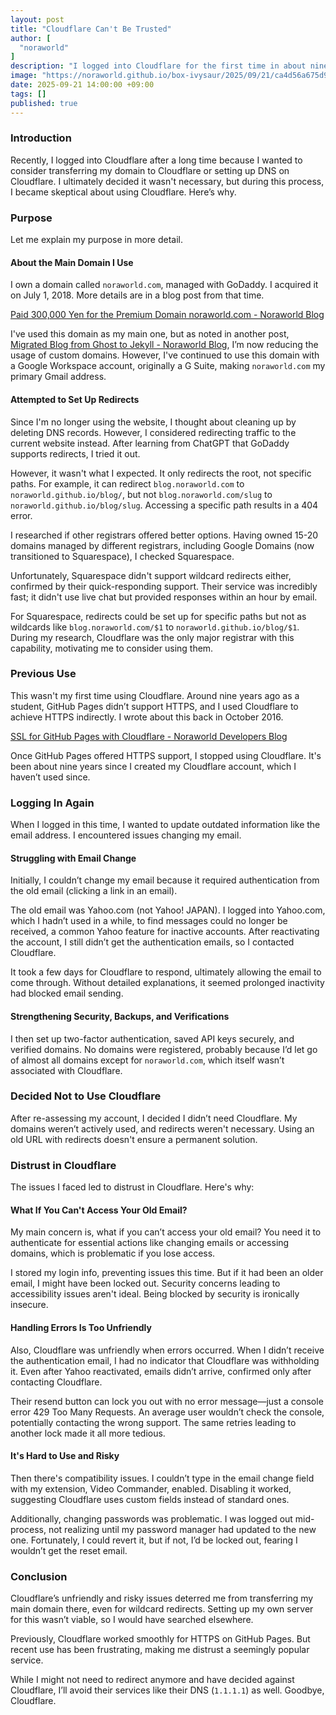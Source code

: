```yaml
---
layout: post
title: "Cloudflare Can't Be Trusted"
author: [
  "noraworld"
]
description: "I logged into Cloudflare for the first time in about nine years. I found it to be quite unfriendly, with many dangers that could potentially lead to account lockout. Here’s a summary of my complaints."
image: "https://noraworld.github.io/box-ivysaur/2025/09/21/ca4d56a675d919e345c8e3a90c332141.png"
date: 2025-09-21 14:00:00 +09:00
tags: []
published: true
---
```


### Introduction
Recently, I logged into Cloudflare after a long time because I wanted to consider transferring my domain to Cloudflare or setting up DNS on Cloudflare. I ultimately decided it wasn't necessary, but during this process, I became skeptical about using Cloudflare. Here’s why.

### Purpose
Let me explain my purpose in more detail.

#### About the Main Domain I Use
I own a domain called `noraworld.com`, managed with GoDaddy. I acquired it on July 1, 2018. More details are in a blog post from that time.

[Paid 300,000 Yen for the Premium Domain noraworld.com - Noraworld Blog](https://noraworld.github.io/blog/get-noraworld-com)

I've used this domain as my main one, but as noted in another post, [Migrated Blog from Ghost to Jekyll - Noraworld Blog](https://noraworld.github.io/blog/ghost-to-jekyll#%E7%8B%AC%E8%87%AA%E3%83%89%E3%83%A1%E3%82%A4%E3%83%B3%E3%81%AF%E4%BD%BF%E7%94%A8%E3%81%97%E3%81%AA%E3%81%84), I’m now reducing the usage of custom domains. However, I've continued to use this domain with a Google Workspace account, originally a G Suite, making `noraworld.com` my primary Gmail address.

#### Attempted to Set Up Redirects
Since I'm no longer using the website, I thought about cleaning up by deleting DNS records. However, I considered redirecting traffic to the current website instead. After learning from ChatGPT that GoDaddy supports redirects, I tried it out.

However, it wasn't what I expected. It only redirects the root, not specific paths. For example, it can redirect `blog.noraworld.com` to `noraworld.github.io/blog/`, but not `blog.noraworld.com/slug` to `noraworld.github.io/blog/slug`. Accessing a specific path results in a 404 error.

I researched if other registrars offered better options. Having owned 15-20 domains managed by different registrars, including Google Domains (now transitioned to Squarespace), I checked Squarespace.

Unfortunately, Squarespace didn't support wildcard redirects either, confirmed by their quick-responding support. Their service was incredibly fast; it didn't use live chat but provided responses within an hour by email.

For Squarespace, redirects could be set up for specific paths but not as wildcards like `blog.noraworld.com/$1` to `noraworld.github.io/blog/$1`. During my research, Cloudflare was the only major registrar with this capability, motivating me to consider using them.

### Previous Use
This wasn't my first time using Cloudflare. Around nine years ago as a student, GitHub Pages didn’t support HTTPS, and I used Cloudflare to achieve HTTPS indirectly. I wrote about this back in October 2016.

[SSL for GitHub Pages with Cloudflare - Noraworld Developers Blog](https://noraworld.github.io/devlog/use-ssl-on-github-pages-with-cloudflare)

Once GitHub Pages offered HTTPS support, I stopped using Cloudflare. It's been about nine years since I created my Cloudflare account, which I haven’t used since.

### Logging In Again
When I logged in this time, I wanted to update outdated information like the email address. I encountered issues changing my email.

#### Struggling with Email Change
Initially, I couldn’t change my email because it required authentication from the old email (clicking a link in an email).

The old email was Yahoo.com (not Yahoo! JAPAN). I logged into Yahoo.com, which I hadn’t used in a while, to find messages could no longer be received, a common Yahoo feature for inactive accounts. After reactivating the account, I still didn’t get the authentication emails, so I contacted Cloudflare.

It took a few days for Cloudflare to respond, ultimately allowing the email to come through. Without detailed explanations, it seemed prolonged inactivity had blocked email sending.

#### Strengthening Security, Backups, and Verifications
I then set up two-factor authentication, saved API keys securely, and verified domains. No domains were registered, probably because I’d let go of almost all domains except for `noraworld.com`, which itself wasn’t associated with Cloudflare.

### Decided Not to Use Cloudflare
After re-assessing my account, I decided I didn’t need Cloudflare. My domains weren’t actively used, and redirects weren't necessary. Using an old URL with redirects doesn't ensure a permanent solution.

### Distrust in Cloudflare
The issues I faced led to distrust in Cloudflare. Here's why:

#### What If You Can't Access Your Old Email?
My main concern is, what if you can’t access your old email? You need it to authenticate for essential actions like changing emails or accessing domains, which is problematic if you lose access.

I stored my login info, preventing issues this time. But if it had been an older email, I might have been locked out. Security concerns leading to accessibility issues aren't ideal. Being blocked by security is ironically insecure.

#### Handling Errors Is Too Unfriendly
Also, Cloudflare was unfriendly when errors occurred. When I didn’t receive the authentication email, I had no indicator that Cloudflare was withholding it. Even after Yahoo reactivated, emails didn’t arrive, confirmed only after contacting Cloudflare.

Their resend button can lock you out with no error message—just a console error 429 Too Many Requests. An average user wouldn’t check the console, potentially contacting the wrong support. The same retries leading to another lock made it all more tedious.

#### It's Hard to Use and Risky
Then there's compatibility issues. I couldn’t type in the email change field with my extension, Video Commander, enabled. Disabling it worked, suggesting Cloudflare uses custom fields instead of standard ones.

Additionally, changing passwords was problematic. I was logged out mid-process, not realizing until my password manager had updated to the new one. Fortunately, I could revert it, but if not, I’d be locked out, fearing I wouldn’t get the reset email.

### Conclusion
Cloudflare’s unfriendly and risky issues deterred me from transferring my main domain there, even for wildcard redirects. Setting up my own server for this wasn’t viable, so I would have searched elsewhere.

Previously, Cloudflare worked smoothly for HTTPS on GitHub Pages. But recent use has been frustrating, making me distrust a seemingly popular service.

While I might not need to redirect anymore and have decided against Cloudflare, I’ll avoid their services like their DNS (`1.1.1.1`) as well. Goodbye, Cloudflare.
